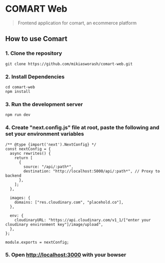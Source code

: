 # COMART Web

> Frontend application for comart, an ecommerce platform

## How to use Comart

### 1. Clone the repository

```
git clone https://github.com/mikiasworash/comart-web.git
```

### 2. Install Dependencies

```
cd comart-web
npm install
```

### 3. Run the development server

```
npm run dev
```

### 4. Create "next.config.js" file at root, paste the following and set your environment variables

```
/** @type {import('next').NextConfig} */
const nextConfig = {
  async rewrites() {
    return [
      {
        source: "/api/:path*",
        destination: "http://localhost:5000/api/:path*", // Proxy to backend
      },
    ];
  },

  images: {
    domains: ["res.cloudinary.com", "placehold.co"],
  },

  env: {
    cloudinaryURL: "https://api.cloudinary.com/v1_1/["enter your cloudinary environment key"]/image/upload",
  },
};

module.exports = nextConfig;

```

### 5. Open [http://localhost:3000](http://localhost:3000) with your bowser